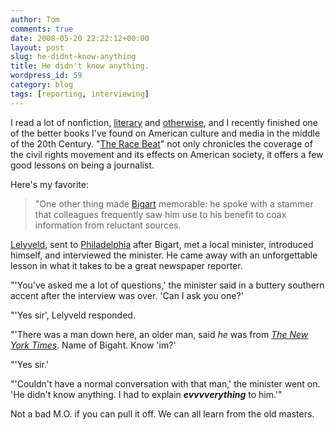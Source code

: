 ```yaml
---
author: Tom
comments: true
date: 2008-05-20 22:22:12+00:00
layout: post
slug: he-didnt-know-anything
title: He didn't know anything.
wordpress_id: 59
category: blog
tags: [reporting, interviewing]
---
```


I read a lot of nonfiction, [literary](http://brothersjudd.com/index.cfm/fuseaction/reviews.detail/book_id/970) and [otherwise](http://www.salon.com/books/review/2006/10/03/woodward/index_np.html), and I recently finished one of the better books I've found on American culture and media in the middle of the 20th Century. "[The Race Beat](http://www.npr.org/templates/story/story.php?storyId=7096480)" not only chronicles the coverage of the civil rights movement and its effects on American society, it offers a few good lessons on being a journalist.

Here's my favorite:


> "One other thing made [Bigart](http://www.pbs.org/weta/reportingamericaatwar/reporters/bigart/) memorable: he spoke with a stammer that colleagues frequently saw him use to his benefit to coax information from reluctant sources.

[Lelyveld](http://nymag.com/nymetro/news/media/features/11547/index1.html), sent to [Philadelphia](http://en.wikipedia.org/wiki/Mississippi_Civil_Rights_Workers_Murders) after Bigart, met a local minister, introduced himself, and interviewed the minister. He came away with an unforgettable lesson in what it takes to be a great newspaper reporter.

"'You've asked me a lot of questions,' the minister said in a buttery southern accent after the interview was over. 'Can I ask you one?'

"'Yes sir', Lelyveld responded.

"'There was a man down here, an older man, said _he_ was from [_The New York Times_](http://www.southerner.net/v1n3_99/gaytalese.html). Name of Bigaht. Know 'im?'

"'Yes sir.'

"'Couldn't have a normal conversation with that man,' the minister went on. 'He didn't know anything. I had to explain **_evvvverything_** to him.'"


Not a bad M.O. if you can pull it off. We can all learn from the old masters.

